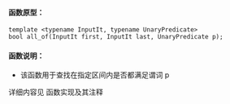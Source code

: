 
#### 函数原型：
```
template <typename InputIt, typename UnaryPredicate>
bool all_of(InputIt first, InputIt last, UnaryPredicate p);
```

#### 函数说明：
* 该函数用于查找在指定区间内是否都满足谓词 p

详细内容见 函数实现及其注释

